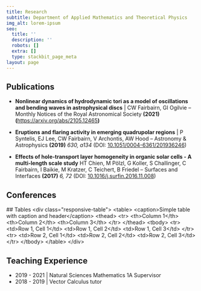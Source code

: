 ```yaml
---
title: Research
subtitle: Department of Applied Mathematics and Theoretical Physics
img_alt: lorem-ipsum
seo:
  title: ''
  description: ''
  robots: []
  extra: []
  type: stackbit_page_meta
layout: page
---
```

## Publications

*   **Nonlinear dynamics of hydrodynamic tori as a model of oscillations and bending waves in astrophysical discs** | CW Fairbairn, GI Ogilvie – Monthly Notices of the Royal Astronomical Society **(2021) (**<https://arxiv.org/abs/2105.12465>**)**

*   **Eruptions and flaring activity in emerging quadrupolar regions** | P Syntelis, EJ Lee, CW Fairbairn, V Archontis, AW Hood – Astronomy & Astrophysics **(2019)** *630, a134* (DOI: [10.1051/0004-6361/201936246](http://dx.doi.org/10.1051/0004-6361/201936246))

*   **Effects of hole-transport layer homogeneity in organic solar cells - A multi-length scale study**   HT Chien, M Pölzl, G Koller, S Challinger, C Fairbairn, I Baikie, M Kratzer, C Teichert, B Friedel – Surfaces and Interfaces **(2017)** *6, 72* (DOI: [10.1016/j.surfin.2016.11.008](http://dx.doi.org/10.1016/j.surfin.2016.11.008))

## Conferences

\## Tables \<div class="responsive-table"> \<table> \<caption>Simple table with caption and header\</caption> \<thead> \<tr> \<th>Column 1\</th> \<th>Column 2\</th> \<th>Column 3\</th> \</tr> \</thead> \<tbody> \<tr> \<td>Row 1, Cell 1\</td> \<td>Row 1, Cell 2\</td> \<td>Row 1, Cell 3\</td> \</tr> \<tr> \<td>Row 2, Cell 1\</td> \<td>Row 2, Cell 2\</td> \<td>Row 2, Cell 3\</td> \</tr> \</tbody> \</table> \</div>

## Teaching Experience

*   2019 - 2021 | Natural Sciences Mathematics 1A Supervisor
*   2018 - 2019 | Vector Calculus tutor
